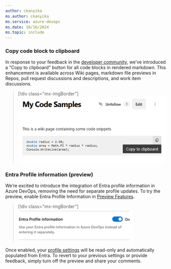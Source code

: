 ```yaml
---
author: ckanyika
ms.author: ckanyika
ms.service: azure-devops
ms.date: 10/16/2024
ms.topic: include
---
```


### Copy code block to clipboard

In response to your feedback in the  [developer community](https://developercommunity.visualstudio.com/t/azure-devops-vsts-wiki-copy-code-button/421282), we’ve introduced a "Copy to clipboard" button for all code blocks in rendered markdown. This enhancement is available across Wiki pages, markdown file previews in Repos, pull request discussions and descriptions, and work item discussions.
> [!div class="mx-imgBorder"]
> ![Screenshot of copy to clipboard.](../../media/246-general-01.png "Screenshot of copy to clipboard")

### Entra Profile information (preview)

We’re excited to introduce the integration of Entra profile information in Azure DevOps, removing the need for separate profile updates. To try the preview, enable Entra Profile Information in [Preview Features](https://learn.microsoft.com/azure/devops/project/navigation/preview-features?view=azure-devops).

> [!div class="mx-imgBorder"]
> ![Screenshot of turn on Entra Profile Information.](../../media/246-general-02.png "Screenshot of turn on Entra Profile Information")

Once enabled, your [profile settings](https://learn.microsoft.com/azure/devops/organizations/settings/set-your-preferences?view=azure-devops#set-preferences) will be read-only and automatically populated from Entra. To revert to your previous settings or provide feedback, simply turn off the preview and share your comments.